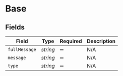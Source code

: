 # Base


## Fields

| Field              | Type               | Required           | Description        |
| ------------------ | ------------------ | ------------------ | ------------------ |
| `fullMessage`      | *string*           | :heavy_minus_sign: | N/A                |
| `message`          | *string*           | :heavy_minus_sign: | N/A                |
| `type`             | *string*           | :heavy_minus_sign: | N/A                |